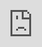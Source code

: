 ```yaml
---
layout: projet

LAN: true  
COM: true
SPE: false
INN: false

id: 1
client : Pangaia
title: FLWDWN/PPMNT/C-FIBER



vimeolink: 752035296?h=62d00c7323
---
```


# Pangaia
## october 2021 

### production
#### avoir
### producer and designer
#### arthur van peteghem
### cgi art director 
#### basile fournier
### cgi work
#### acid
### cgi producers 
#### mado scott & lena novello 

![](/assets/projets/PANGAIA_01.png){:class="img-3"}
![](/assets/projets/PANGAIA_02.png){:class="img-3"}
![](/assets/projets/PANGAIA_03.png){:class="img-3"}
![](/assets/projets/PANGAIA_04.jpg){:class="img-3"}
![](/assets/projets/PANGAIA_05.jpg){:class="img-3"}
![](/assets/projets/PANGAIA_06.jpg){:class="img-3"}
![](/assets/projets/PANGAIA_07.jpg){:class="img-1"}
![](/assets/projets/PANGAIA_08.png){:class="img-1"}
![](/assets/projets/PANGAIA_09.png){:class="img-1"}

<div><iframe src="https://player.vimeo.com/video/752474457?h=3e913da821&dnt=1" style="position:absolute;top:0;left:0;width:100%;height:100%;" frameborder="0"></iframe></div>